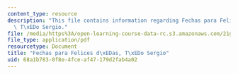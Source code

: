 ```yaml
---
content_type: resource
description: "This file contains information regarding Fechas para Felices d\xEDas,\
  \ T\xEDo Sergio."
file: /media/https%3A/open-learning-course-data-rc.s3.amazonaws.com/21g-716-introduction-to-contemporary-hispanic-literature-fall-2007/68a1b7830f8e4fceaf47179d2fab4a02_MIT21G_716F07_Felices.pdf
file_type: application/pdf
resourcetype: Document
title: "Fechas para Felices d\xEDas, T\xEDo Sergio"
uid: 68a1b783-0f8e-4fce-af47-179d2fab4a02
---
```

